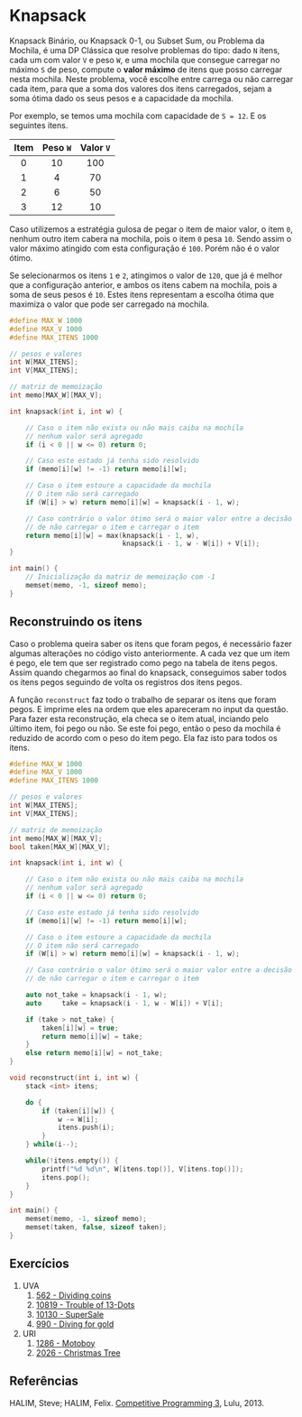 Knapsack
========

Knapsack Binário, ou Knapsack 0-1, ou Subset Sum, ou Problema da Mochila, é uma
DP Clássica que resolve problemas do tipo: dado `N` itens, cada um com valor `V`
e peso `W`, e uma mochila que consegue carregar no máximo `S` de peso, compute
o **valor máximo** de itens que posso carregar nesta mochila. Neste problema,
você escolhe entre carrega ou não carregar cada item, para que a soma dos valores
dos itens carregados, sejam a soma ótima dado os seus pesos e a capacidade da
mochila.

Por exemplo, se temos uma mochila com capacidade de `S = 12`. E os seguintes
itens.

| Item | Peso `W` | Valor `V` |
|:----:|:--------:|:---------:|
| 0    | 10       | 100       |
| 1    | 4        | 70        |
| 2    | 6        | 50        |
| 3    | 12       | 10        |

Caso utilizemos a estratégia gulosa de pegar o item de maior valor, o item `0`,
nenhum outro item cabera na mochila, pois o item `0` pesa `10`. Sendo assim
o valor máximo atingido com esta configuração é `100`. Porém não é o valor ótimo.

Se selecionarmos os itens `1` e `2`, atingimos o valor de `120`, que já é melhor
que a configuração anterior, e ambos os itens cabem na mochila, pois a soma de seus
pesos é `10`. Estes itens representam a escolha ótima que maximiza o valor que pode ser
carregado na mochila.

```cpp
#define MAX_W 1000
#define MAX_V 1000
#define MAX_ITENS 1000

// pesos e valores
int W[MAX_ITENS];
int V[MAX_ITENS];

// matriz de memoização
int memo[MAX_W][MAX_V];

int knapsack(int i, int w) {

    // Caso o item não exista ou não mais caiba na mochila
    // nenhum valor será agregado
    if (i < 0 || w <= 0) return 0;

    // Caso este estado já tenha sido resolvido
    if (memo[i][w] != -1) return memo[i][w];

    // Caso o item estoure a capacidade da mochila
    // O item não será carregado
    if (W[i] > w) return memo[i][w] = knapsack(i - 1, w);

    // Caso contrário o valor ótimo será o maior valor entre a decisão
    // de não carregar o item e carregar o item
    return memo[i][w] = max(knapsack(i - 1, w),
                            knapsack(i - 1, w - W[i]) + V[i]);
}

int main() {
    // Inicialização da matriz de memoização com -1
    memset(memo, -1, sizeof memo);
}
```

## Reconstruindo os itens

Caso o problema queira saber os itens que foram pegos, é necessário fazer algumas
alterações no código visto anteriormente. A cada vez que um item é pego, ele tem que
ser registrado como pego na tabela de itens pegos. Assim quando chegarmos ao final
do knapsack, conseguimos saber todos os itens pegos seguindo de volta os registros
dos itens pegos.

A função `reconstruct` faz todo o trabalho de separar os itens que foram pegos.
E imprime eles na ordem que eles apareceram no input da questão. Para fazer esta
reconstrução, ela checa se o item atual, inciando pelo último item, foi pego ou não.
Se este foi pego, então o peso da mochila é reduzido de acordo com o peso do item
pego. Ela faz isto para todos os itens.

```cpp
#define MAX_W 1000
#define MAX_V 1000
#define MAX_ITENS 1000

// pesos e valores
int W[MAX_ITENS];
int V[MAX_ITENS];

// matriz de memoização
int memo[MAX_W][MAX_V];
bool taken[MAX_W][MAX_V];

int knapsack(int i, int w) {

    // Caso o item não exista ou não mais caiba na mochila
    // nenhum valor será agregado
    if (i < 0 || w <= 0) return 0;

    // Caso este estado já tenha sido resolvido
    if (memo[i][w] != -1) return memo[i][w];

    // Caso o item estoure a capacidade da mochila
    // O item não será carregado
    if (W[i] > w) return memo[i][w] = knapsack(i - 1, w);

    // Caso contrário o valor ótimo será o maior valor entre a decisão
    // de não carregar o item e carregar o item

    auto not_take = knapsack(i - 1, w);
    auto     take = knapsack(i - 1, w - W[i]) + V[i];

    if (take > not_take) {
        taken[i][w] = true;
        return memo[i][w] = take;
    }
    else return memo[i][w] = not_take;
}

void reconstruct(int i, int w) {
    stack <int> itens;

    do {
        if (taken[i][w]) {
            w -= W[i];
            itens.push(i);
        }
    } while(i--);

    while(!itens.empty()) {
        printf("%d %d\n", W[itens.top()], V[itens.top()]);
        itens.pop();
    }
}

int main() {
    memset(memo, -1, sizeof memo);
    memset(taken, false, sizeof taken);
}
```

## Exercícios

1. UVA
    1. [562 - Dividing coins](https://uva.onlinejudge.org/external/5/562.pdf)
    1. [10819 - Trouble of 13-Dots](https://uva.onlinejudge.org/external/108/10819.pdf)
    1. [10130 - SuperSale](https://uva.onlinejudge.org/external/101/10130.pdf)
    1. [990 - Diving for gold](https://uva.onlinejudge.org/external/9/990.pdf)
1. URI
    1. [1286 - Motoboy](https://www.urionlinejudge.com.br/judge/en/problems/view/1286)
    1. [2026 - Christmas Tree](https://www.urionlinejudge.com.br/judge/en/problems/view/2026)

## Referências

HALIM, Steve; HALIM, Felix. [Competitive Programming 3](http://cpbook.net/), Lulu, 2013.
